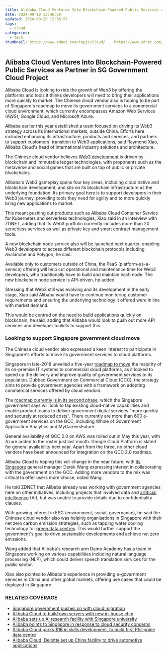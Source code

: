```yaml
---
title: Alibaba Cloud Ventures Into Blockchain-Powered Public Services as Partner in SG Government Cloud Project
date: 2024-09-19 13:46:50
updated: 2024-09-20 12:36:57
tags:
  - cloud
categories:
  - tech
thumbnail: https://www.zdnet.com/topic/cloud/    https://www.zdnet.com/a/img/resize/a177a1d63f2bbb5b1753db283c89b82a6f628b50/2017/05/22/4dcbeeec-5455-423d-b180-5fb0b4228704/blockchain-in-english.jpg?width=170&height=96&fit=crop&auto=webp
---
```


## Alibaba Cloud Ventures Into Blockchain-Powered Public Services as Partner in SG Government Cloud Project

Alibaba Cloud is looking to ride the growth of Web3 by offering the platforms and tools it thinks developers will need to bring their applications more quickly to market. The Chinese cloud vendor also is hoping to be part of Singapore's roadmap to move its government services to a commercial cloud environment, which currently encompasses Amazon Web Services (AWS), Google Cloud, and Microsoft Azure.

Alibaba earlier this year established a team focused on driving its Web3 strategy across its international markets, outside China. Efforts here included enhancing its infrastructure, products and services, and partners to support customers' transition to Web3 applications, said Raymond Xiao, Alibaba Cloud's head of international industry solutions and architecture. 

The Chinese cloud vendor believes [Web3 development](https://www.zdnet.com/article/what-is-web3-everything-you-need-to-know-about-the-decentralised-future-of-the-internet/) is driven by blockchain and immutable ledger technologies, with proponents such as the metaverse and social games that are built on top of public or private blockchains. 

Alibaba's Web3 gameplay spans four key areas, including cloud native and blockchain development, and sits on its blockchain infrastructure as the underlying foundation. Its primary goal here is to support developers in their Web3 journey, providing tools they need for agility and to more quickly bring new applications to market. 

This meant pushing out products such as Alibaba Cloud Container Service for Kubernetes and serverless technologies, Xiao said in an interview with ZDNET, adding that its Web3 portfolio currently includes more than 20 serverless services as well as private key and smart contract management tools.

A new blockchain node service also will be launched next quarter, enabling Web3 developers to access different blockchain protocols including Avalanche and Polygon, he said. 

Available only to customers outside of China, the PaaS (platform-as-a-service) offering will help cut operational and maintenance time for Web3 developers, who traditionally have to build and maintain each node. The new blockchain node service is API-driven, he added. 

Stressing that Web3 still was evolving and its development in the early stage, Xiao said Alibaba would have to continue monitoring customer requirements and ensuring the underlying technology it offered were in line with market demand. 

This would be centred on the need to build applications quickly on blockchain, he said, adding that Alibaba would look to push out more API services and developer toolkits to support this. 

### Looking to support Singapore government cloud move

The Chinese cloud vendor also expressed a keen interest to participate in Singapore's efforts to move its government services to cloud platforms. 

Singapore in late-2018 unveiled a five-year [roadmap to move](https://www.zdnet.com/article/singapore-government-pushes-on-with-cloud-migration/) the majority of its on-premise IT systems to commercial cloud platforms, as it looked to speed up the delivery and improve quality of government services to its population. Dubbed Government on Commercial Cloud (GCC), the strategy aims to provide government agencies with a framework on adopting commercial services offered by cloud vendors. 

The [roadmap currently is in its second phase](https://www.developer.tech.gov.sg/products/categories/infrastructure-and-hosting/government-on-commercial-cloud/overview), which the Singapore government says will look to tap existing cloud-native capabilities and enable product teams to deliver government digital services "more quickly and securely at reduced costs". There currently are more than 600 e-government services on the GCC, including Whole of Government Application Analytics and MyCareersFuture.

General availability of GCC 2.0 on AWS was rolled out in May this year, with Azure added to the roster just last month. Google Cloud Platform is slated for general availability next year. Apart from the three, no other cloud vendors have been announced for integration on the GCC 2.0 roadmap. 

Alibaba Cloud is hoping this will change in the near future, with [its Singapore](https://www.zdnet.com/article/alibaba-setting-up-cloud-datacentre-international-hq-in-singapore/) general manager Derek Wang expressing interest in collaborating with the government on the GCC. Adding more vendors to the mix was critical to offer users more choice, noted Wang.

He told ZDNET that Alibaba already was working with government agencies here on other initiatives, including projects that involved data and [artificial intelligence](https://www.zdnet.com/article/alibaba-sets-up-ai-research-facility-with-singapore-university/) (AI), but was unable to provide details due to confidentiality clauses. 

With growing interest in ESG (environment, social, governance), he said the Chinese cloud vendor also was helping organisations in Singapore with their net zero carbon emission strategies, such as tapping water cooling technology for [green data centres](https://www.zdnet.com/article/singapore-wants-only-data-centres-that-are-efficient/). This would further support the government's goal to drive sustainable developments and achieve net zero emissions. 

Wang added that Alibaba's research arm Damo Academy has a team in Singapore working on various capabilities including natural language processing (NLP), which could deliver speech translation services for the public sector. 

Xiao also pointed to Alibaba's experience in providing e-government services in China and other global markets, offering use cases that could be deployed in Singapore. 

### RELATED COVERAGE

* [Singapore government pushes on with cloud migration](https://www.zdnet.com/article/singapore-government-pushes-on-with-cloud-migration/)
* [Alibaba Cloud to build own servers with new in-house chip](https://www.zdnet.com/article/alibaba-cloud-to-build-own-servers-with-new-in-house-chip/)
* [Alibaba sets up AI research facility with Singapore university](https://www.zdnet.com/article/alibaba-sets-up-ai-research-facility-with-singapore-university/)
* [Alibaba points to Singapore in response to cloud security concerns](https://www.zdnet.com/article/alibaba-points-to-singapore-in-response-to-cloud-security-concerns/)
* [Alibaba Cloud parks $1B in skills development, to build first Philippine data centre](https://www.zdnet.com/article/alibaba-cloud-parks-1b-in-skills-development-to-build-first-philippine-data-centre/)
* [Alibaba Cloud, Deloitte set up China facility to drive automotive applications](https://www.zdnet.com/article/alibaba-cloud-deloitte-set-up-china-facility-to-drive-automotive-applications/)

<ins class="adsbygoogle"
     style="display:block"
     data-ad-format="autorelaxed"
     data-ad-client="ca-pub-7571918770474297"
     data-ad-slot="1223367746"></ins>



<ins class="adsbygoogle"
     style="display:block"
     data-ad-client="ca-pub-7571918770474297"
     data-ad-slot="8358498916"
     data-ad-format="auto"
     data-full-width-responsive="true"></ins>
